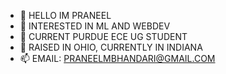 - 👋 HELLO IM PRANEEL
- 👀 INTERESTED IN ML AND WEBDEV
- 🌱 CURRENT PURDUE ECE UG STUDENT
- 💞️ RAISED IN OHIO, CURRENTLY IN INDIANA
- 📫 EMAIL: PRANEELMBHANDARI@GMAIL.COM

<!---
praneelb/praneelb is a ✨ special ✨ repository because its `README.md` (this file) appears on your GitHub profile.
You can click the Preview link to take a look at your changes.
--->
